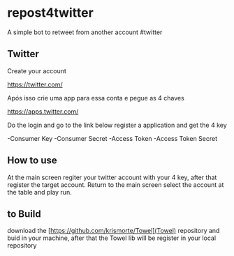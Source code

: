 # repost4twitter
A simple bot to retweet from another account #twitter

## Twitter
Create your account

https://twitter.com/

Após isso crie uma app para essa conta e pegue as 4 chaves

https://apps.twitter.com/

Do the login and go to the link below register a application and get the 4 key

-Consumer Key
-Consumer Secret
-Access Token
-Access Token Secret

## How to use
At the main screen regiter your twitter account with your 4 key, after that register the target account.
Return to the main screen select the account at the table and play run.

## to Build
download the [https://github.com/krismorte/Towel](Towel) repository and buid in your machine, after that the Towel lib will be register in your local repository
